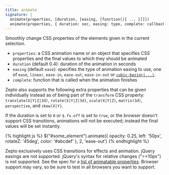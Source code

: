 ```yaml
---
title: animate
signature: |
  animate(properties, [duration, [easing, [function(){ ... }]]])
  animate(properties, { duration: sec, easing: type, complete: callback })
---
```


Smoothly change CSS properties of the elements given in the current selection.

* `properties`: a CSS animation name or an object that specifies CSS properties and the final values to which they should be animated
* `duration` (default 0.4): duration of the animation in seconds
* `easing` (default `ease`): specifies the type of animation easing to use, one of `ease`, `linear`, `ease-in`, `ease-out`, `ease-in-out` or <a href="http://www.w3.org/TR/css3-transitions/#transition-timing-function_tag">`cubic-bezier(...)`</a>.
* `complete`: function that is called when the animation finishes

Zepto also supports the following extra properties that can be given individually instead as of being part of the `transform` CSS property: `translate(X|Y|Z|3d)`, `rotate(X|Y|Z|3d)`, `scale(X|Y|Z)`, `matrix(3d)`, `perspective`, and `skew(X|Y)`.

If the duration is set to `0` or `$.fx.off` is set to `true`, or the browser doesn't support CSS transitions, animations will not be executed; instead the final values will be set instantly.

{% highlight js %}
$("#some_element").animate({
  opacity: 0.25, left: '50px', rotateZ: '45deg', color: '#abcdef'
}, 2, 'ease-out')
{% endhighlight %}

<p class=compat>
  Zepto exclusively uses CSS transitions for effects and animation. 
  jQuery easings are not supported. jQuery's syntax for relative changes ("=+10px") is not supported.
  See the spec for a 
  <a href="http://www.w3.org/TR/css3-transitions/#animatable-properties-">list of animatable properties</a>.
  Browser support may vary, so be sure to test in all browsers you want to support.
</p>
